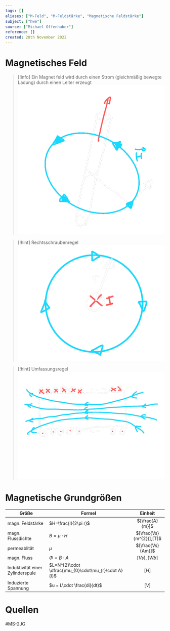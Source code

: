 ```yaml
---
tags: []
aliases: ["M-Feld", "M-Feldstärke", "Magnetische Feldstärke"]
subject: ["hwe"]
source: ["Michael Offenhuber"]
reference: []
created: 28th November 2022
---
```


# Magnetisches Feld
> [!info] Ein Magnet feld wird durch einen Strom (gleichmäßig bewegte Ladung) durch einen Leiter erzeugt
> ![275](assets/magn_feld_leiter.png)

> [!hint] Rechtsschraubenregel
> ![300](assets/Rechtsschrauben_regel.png)

> [!hint] Umfassungsregel
> ![375](assets/Umfassungs_regel.png)


# Magnetische Grundgrößen

| Größe                            | Formel                                               |         Einheit          |
| -------------------------------- | ---------------------------------------------------- |:------------------------:|
| magn. Feldstärke                 | $H=\frac{I}{2\pi r}$                                 |     $[\frac{A}{m}]$      |
| magn. Flussdichte                | $B=\mu \cdot H$                                      | $[\frac{Vs}{m^{2}}],[T]$ |
| permeablität                     | $\mu$                                                |    $[\frac{Vs}{Am}]$     |
| magn. Fluss                      | $\Phi=B\cdot A$                                      |       $[Vs],[Wb]$        |
| Induktivität einer Zylinderspule | $L=N^{2}\cdot \dfrac{\mu_{0}\cdot\mu_{r}\cdot A}{l}$ |          $[H]$           |
| Induzierte Spannung              | $u = L\cdot \frac{di}{dt}$                           |          $[V]$           |


# Quellen
#MS-2JG 